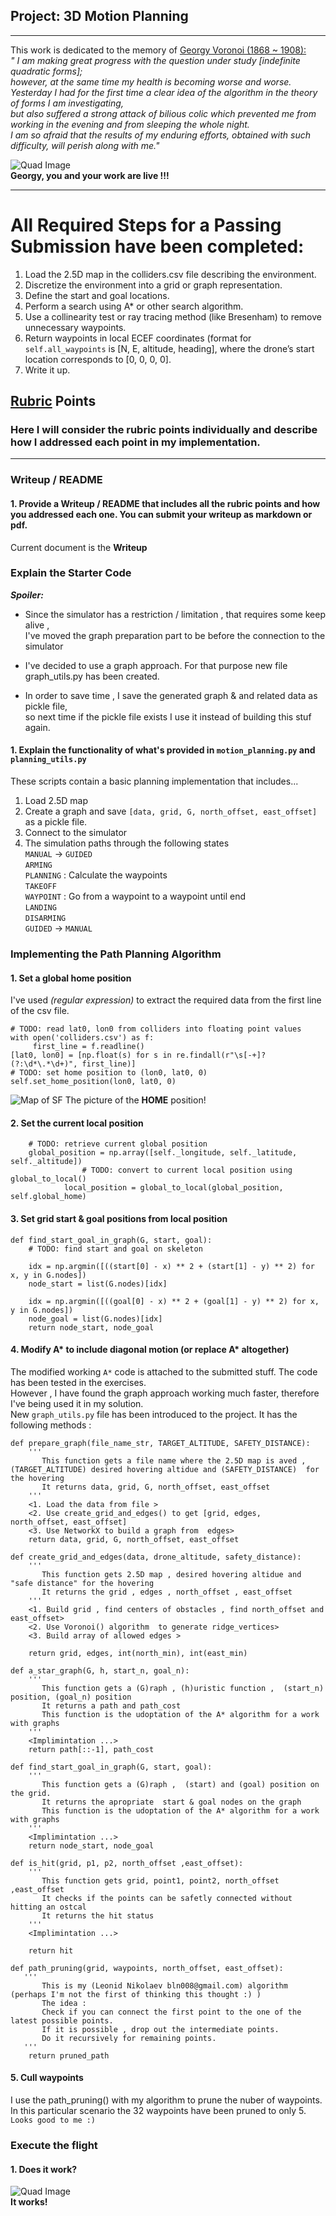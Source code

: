 ## Project: 3D Motion Planning  
___
 This work is dedicated to the memory of [Georgy Voronoi (1868 ~ 1908):](https://en.wikipedia.org/wiki/Georgy_Voronoy)   
 _" I am making great progress with the question under study [indefinite quadratic forms];   
  however, at the same time my health is becoming worse and worse.  
  Yesterday I had for the first time a clear idea of the algorithm in the theory of forms I am investigating,  
  but also suffered a strong attack of bilious colic which prevented me from working in the evening and from sleeping the whole night.  
  I am so afraid that the results of my enduring efforts, obtained with such difficulty, will perish along with me."_  
  
![Quad Image](./misc/Georgy_Voronoy.png)  
**Georgy, you and your work are live !!!**  

___


# All Required Steps for a Passing Submission have been completed:
1. Load the 2.5D map in the colliders.csv file describing the environment.
2. Discretize the environment into a grid or graph representation.
3. Define the start and goal locations.
4. Perform a search using A* or other search algorithm.
5. Use a collinearity test or ray tracing method (like Bresenham) to remove unnecessary waypoints.
6. Return waypoints in local ECEF coordinates (format for `self.all_waypoints` is [N, E, altitude, heading], where the drone’s start location corresponds to [0, 0, 0, 0].
7. Write it up.


## [Rubric](https://review.udacity.com/#!/rubrics/1534/view) Points
### Here I will consider the rubric points individually and describe how I addressed each point in my implementation.  

---
### Writeup / README

#### 1. Provide a Writeup / README that includes all the rubric points and how you addressed each one.  You can submit your writeup as markdown or pdf.  

Current document is the **Writeup**

### Explain the Starter Code
_**Spoiler:**_
- Since the simulator has a restriction / limitation , that requires some keep alive ,   
    I've moved the graph preparation part to be before the connection to the simulator


- I've decided to use a graph approach. For that purpose new file graph_utils.py has been created.


- In order to save time , I save the generated graph & and related data as pickle file,  
   so next time if the pickle file exists I use it instead of building this stuf again.


#### 1. Explain the functionality of what's provided in `motion_planning.py` and `planning_utils.py`

These scripts contain a basic planning implementation that includes...
1. Load 2.5D map  
2. Create a graph and save `[data, grid, G, north_offset, east_offset]` as a pickle file.  
3. Connect to the simulator
4. The simulation paths through the following states  
    `MANUAL` &#8594;  `GUIDED`  
    `ARMING`   
    `PLANNING` : Calculate the waypoints   
    `TAKEOFF`   
    `WAYPOINT` : Go from a waypoint to a waypoint until end    
    `LANDING`    
    `DISARMING`      
    `GUIDED` &#8594;  `MANUAL`


### Implementing the Path Planning Algorithm

#### 1. Set a global home position  
I've used _(regular expression)_ to extract the required data from the first line of the csv file.  
   ```
   # TODO: read lat0, lon0 from colliders into floating point values   
   with open('colliders.csv') as f:   
        first_line = f.readline()   
   [lat0, lon0] = [np.float(s) for s in re.findall(r"\s[-+]?(?:\d*\.*\d+)", first_line)]
   # TODO: set home position to (lon0, lat0, 0)
   self.set_home_position(lon0, lat0, 0)
   ```

![Map of SF](./misc/home_pic00.png)
The picture of the **HOME** position!

   
#### 2. Set the current local position
```
    # TODO: retrieve current global position
    global_position = np.array([self._longitude, self._latitude, self._altitude])
                # TODO: convert to current local position using global_to_local()
            local_position = global_to_local(global_position, self.global_home)
```


#### 3. Set grid start & goal positions from local position
```commandline
def find_start_goal_in_graph(G, start, goal):
    # TODO: find start and goal on skeleton

    idx = np.argmin([((start[0] - x) ** 2 + (start[1] - y) ** 2) for x, y in G.nodes])
    node_start = list(G.nodes)[idx]

    idx = np.argmin([((goal[0] - x) ** 2 + (goal[1] - y) ** 2) for x, y in G.nodes])
    node_goal = list(G.nodes)[idx]
    return node_start, node_goal
```

#### 4. Modify A* to include diagonal motion (or replace A* altogether)
The modified working `A*` code is attached to the submitted stuff. The code has been tested in the exercises.  
However , I have found the graph approach working much faster, therefore I've being used  it in my solution.  
New `graph_utils.py` file has been introduced to the project. It has the following methods :  
 
```commandline
def prepare_graph(file_name_str, TARGET_ALTITUDE, SAFETY_DISTANCE):
    '''
       This function gets a file name where the 2.5D map is aved , (TARGET_ALTITUDE) desired hovering altidue and (SAFETY_DISTANCE)  for the hovering
       It returns data, grid, G, north_offset, east_offset
    '''
    <1. Load the data from file >
    <2. Use create_grid_and_edges() to get [grid, edges,  north_offset, east_offset]
    <3. Use NetworkX to build a graph from  edges>
    return data, grid, G, north_offset, east_offset
```


```commandline
def create_grid_and_edges(data, drone_altitude, safety_distance):
    '''
       This function gets 2.5D map , desired hovering altidue and "safe distance" for the hovering
       It returns the grid , edges , north_offset , east_offset
    '''
    <1. Build grid , find centers of obstacles , find north_offset and east_offset>
    <2. Use Voronoi() algorithm  to generate ridge_vertices>
    <3. Build array of allowed edges >
       
    return grid, edges, int(north_min), int(east_min)
```

```commandline
def a_star_graph(G, h, start_n, goal_n):
    '''
       This function gets a (G)raph , (h)uristic function ,  (start_n) position, (goal_n) position   
       It returns a path and path_cost
       This function is the udoptation of the A* algorithm for a work with graphs
    '''
    <Implimintation ...>
    return path[::-1], path_cost
```

```commandline
def find_start_goal_in_graph(G, start, goal):
    '''
       This function gets a (G)raph ,  (start) and (goal) position on the grid.   
       It returns the apropriate  start & goal nodes on the graph
       This function is the udoptation of the A* algorithm for a work with graphs
    '''
    <Implimintation ...>
    return node_start, node_goal
```

```commandline
def is_hit(grid, p1, p2, north_offset ,east_offset):
    '''
       This function gets grid, point1, point2, north_offset ,east_offset 
       It checks if the points can be safetly connected without hitting an ostcal  
       It returns the hit status
    '''
    <Implimintation ...>

    return hit
```

```commandline
def path_pruning(grid, waypoints, north_offset, east_offset):
   '''
       This is my (Leonid Nikolaev bln008@gmail.com) algorithm (perhaps I'm not the first of thinking this thought :) )   
       The idea :   
       Check if you can connect the first point to the one of the latest possible points. 
       If it is possible , drop out the intermediate points.   
       Do it recursively for remaining points.
   '''
    return pruned_path
```

#### 5. Cull waypoints 
I use the path_pruning() with my algorithm to prune the nuber of waypoints.
In this particular scenario the 32 waypoints have been pruned to only 5.  
```Looks good to me :)```

### Execute the flight
#### 1. Does it work?  
![Quad Image](./misc/my_pic01.png)  
**It works!**
